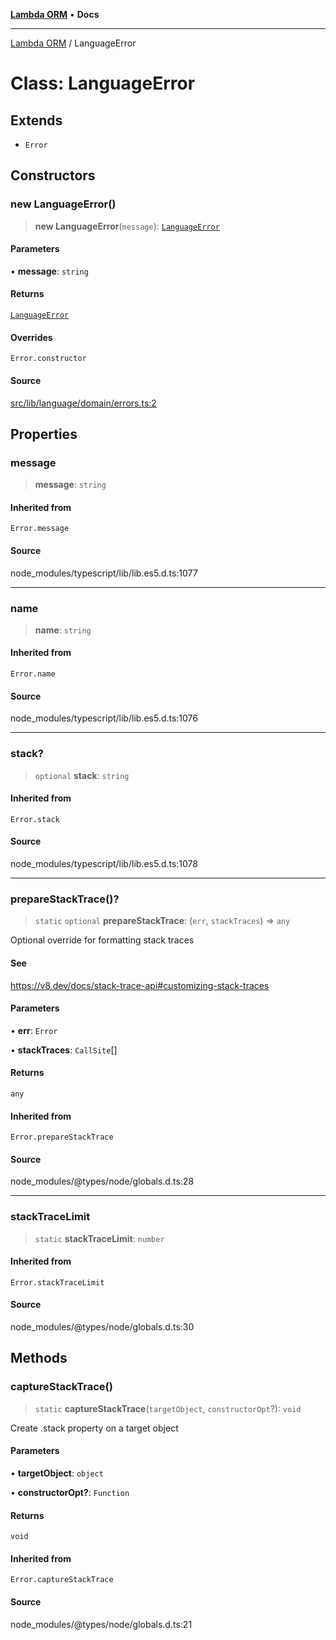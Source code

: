 [**Lambda ORM**](../README.md) • **Docs**

***

[Lambda ORM](../README.md) / LanguageError

# Class: LanguageError

## Extends

- `Error`

## Constructors

### new LanguageError()

> **new LanguageError**(`message`): [`LanguageError`](LanguageError.md)

#### Parameters

• **message**: `string`

#### Returns

[`LanguageError`](LanguageError.md)

#### Overrides

`Error.constructor`

#### Source

[src/lib/language/domain/errors.ts:2](https://github.com/lambda-orm/lambdaorm/blob/8a01b53f47623b9bd9ec972811e7799ca3c023c6/src/lib/language/domain/errors.ts#L2)

## Properties

### message

> **message**: `string`

#### Inherited from

`Error.message`

#### Source

node\_modules/typescript/lib/lib.es5.d.ts:1077

***

### name

> **name**: `string`

#### Inherited from

`Error.name`

#### Source

node\_modules/typescript/lib/lib.es5.d.ts:1076

***

### stack?

> `optional` **stack**: `string`

#### Inherited from

`Error.stack`

#### Source

node\_modules/typescript/lib/lib.es5.d.ts:1078

***

### prepareStackTrace()?

> `static` `optional` **prepareStackTrace**: (`err`, `stackTraces`) => `any`

Optional override for formatting stack traces

#### See

https://v8.dev/docs/stack-trace-api#customizing-stack-traces

#### Parameters

• **err**: `Error`

• **stackTraces**: `CallSite`[]

#### Returns

`any`

#### Inherited from

`Error.prepareStackTrace`

#### Source

node\_modules/@types/node/globals.d.ts:28

***

### stackTraceLimit

> `static` **stackTraceLimit**: `number`

#### Inherited from

`Error.stackTraceLimit`

#### Source

node\_modules/@types/node/globals.d.ts:30

## Methods

### captureStackTrace()

> `static` **captureStackTrace**(`targetObject`, `constructorOpt`?): `void`

Create .stack property on a target object

#### Parameters

• **targetObject**: `object`

• **constructorOpt?**: `Function`

#### Returns

`void`

#### Inherited from

`Error.captureStackTrace`

#### Source

node\_modules/@types/node/globals.d.ts:21
